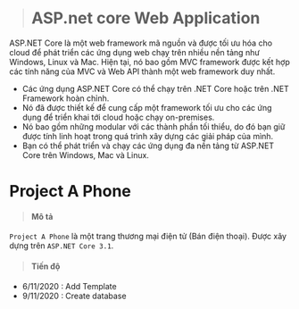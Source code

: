> # ASP.net core Web Application
ASP.NET Core là một web framework mã nguồn và được tối ưu hóa cho cloud để phát triển các ứng dụng web chạy trên nhiều nền tảng như Windows, Linux và Mac. Hiện tại, nó bao gồm MVC framework được kết hợp các tính năng của MVC và Web API thành một web framework duy nhất.
- Các ứng dụng ASP.NET Core có thể chạy trên .NET Core hoặc trên .NET Framework hoàn chỉnh.
- Nó đã được thiết kế để cung cấp một framework tối ưu cho các ứng dụng để triển khai tới cloud hoặc chạy on-premises.
- Nó bao gồm những modular với các thành phần tối thiểu, do đó bạn giữ được tính linh hoạt trong quá trình xây dựng các giải pháp của mình.
- Bạn có thể phát triển và chạy các ứng dụng đa nền tảng từ ASP.NET Core trên Windows, Mac và Linux.
# Project A Phone
>#### Mô tả
`Project A Phone` là một trang thương mại điện tử (Bán điện thoại). Được xây dựng trên `ASP.NET Core 3.1`.
>#### Tiến độ
- 6/11/2020 : Add Template
- 9/11/2020 : Create database


